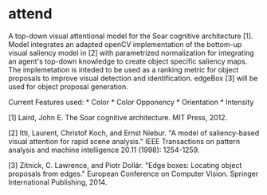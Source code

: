 # attend
A top-down visual attentional model for the Soar cognitive architecture [1]. Model integrates an adapted openCV implementation of the bottom-up visual saliency model in [2] with parametrized normalization for integrating an agent's top-down knowledge to create object specific saliency maps. The implemetation is inteded to be used as a ranking metric for object proposals to improve visual detection and identification. edgeBox [3] will be used for object proposal generation. 

Current Features used:
	* Color
	* Color Opponency
	* Orientation
	* Intensity

[1] Laird, John E. The Soar cognitive architecture. MIT Press, 2012.

[2] Itti, Laurent, Christof Koch, and Ernst Niebur. "A model of saliency-based visual attention for rapid scene analysis." IEEE Transactions on pattern analysis and machine intelligence 20.11 (1998): 1254-1259.

[3] Zitnick, C. Lawrence, and Piotr Dollár. "Edge boxes: Locating object proposals from edges." European Conference on Computer Vision. Springer International Publishing, 2014.

